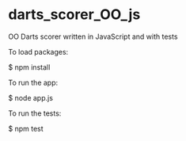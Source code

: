 # darts_scorer_OO_js
OO Darts scorer written in JavaScript and with tests

To load packages:

$ npm install

To run the app:

$ node app.js

To run the tests:

$ npm test


